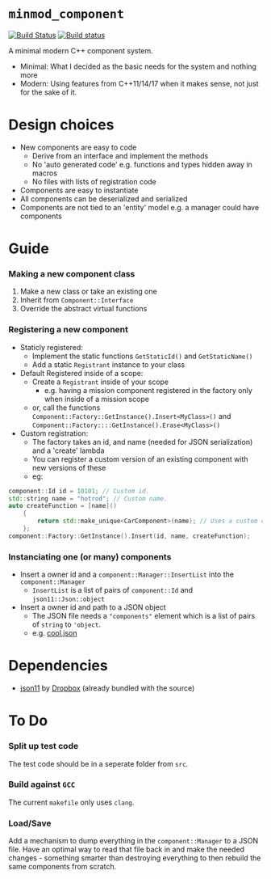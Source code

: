 # `minmod_component`

[![Build Status](https://travis-ci.org/nathanrosspowell/minmod_component.svg?branch=master)](https://travis-ci.org/nathanrosspowell/minmod_component)
[![Build status](https://ci.appveyor.com/api/projects/status/afjoqbyjhehqqw5s?svg=true)](https://ci.appveyor.com/project/nathanrosspowell/minmod-component)

A minimal modern C++ component system.
- Minimal: What I decided as the basic needs for the system and nothing more
- Modern: Using features from C++11/14/17 when it makes sense, not just for the sake of it.


# Design choices

* New components are easy to code
  - Derive from an interface and implement the methods
  - No 'auto generated code' e.g. functions and types hidden away in macros
  - No files with lists of registration code
* Components are easy to instantiate
* All components can be deserialized and serialized
* Components are not tied to an 'entity' model e.g. a manager could have components


# Guide

### Making a new component class
1. Make a new class or take an existing one
2. Inherit from `Component::Interface`
3. Override the abstract virtual functions

### Registering a new component
* Staticly registered:
  - Implement the static functions `GetStaticId()` and `GetStaticName()`
  - Add a static `Registrant` instance to your class
* Default Registered inside of a scope:
  - Create a `Registrant` inside of your scope
      * e.g. having a mission component registered in the factory only when inside of a mission scope
  - or, call the functions `Component::Factory::GetInstance().Insert<MyClass>()` and `Component::Factory::::GetInstance().Erase<MyClass>()`
* Custom registration:
  - The factory takes an id, and name (needed for JSON serialization) and a 'create' lambda
  - You can register a custom version of an existing component with new versions of these
  - eg:
```cpp
component::Id id = 10101; // Custom id.
std::string name = "hotrod"; // Custom name.
auto createFunction = [name]()
    {
        return std::make_unique<CarComponent>(name); // Uses a custom constructor.
    };
component::Factory::GetInstance().Insert(id, name, createFunction);
```

### Instanciating one (or many) components
* Insert a owner id and a `component::Manager::InsertList` into the `component::Manager`
  - `InsertList` is a list of pairs of `component::Id` and `json11::Json::object`
* Insert a owner id and path to a JSON object
  - The JSON file needs a `"components"` element which is a list of pairs of `string` to `'object`.
  - e.g. [cool.json](data/cool.json)

# Dependencies

* [json11](https://github.com/dropbox/json11) by [Dropbox](https://github.com/dropbox/) (already bundled with the source)


# To Do

### Split up test code

The test code should be in a seperate folder from `src`.

### Build against `GCC`

The current `makefile` only uses `clang`.

### Load/Save

Add a mechanism to dump everything in the `component::Manager` to a JSON file.
Have an optimal way to read that file back in and make the needed changes - something smarter than destroying everything to then rebuild the same components from scratch.

